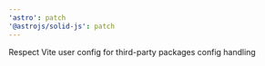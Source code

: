 ```yaml
---
'astro': patch
'@astrojs/solid-js': patch
---
```


Respect Vite user config for third-party packages config handling
